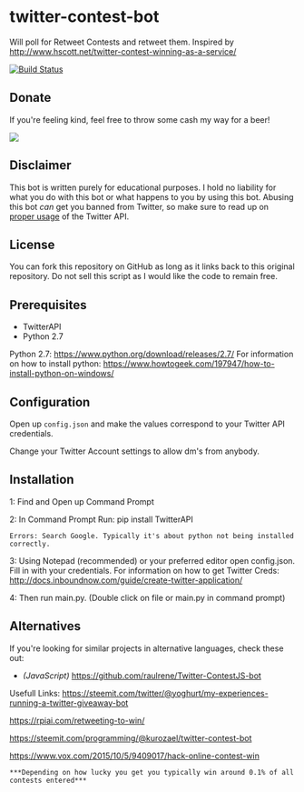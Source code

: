 # twitter-contest-bot
Will poll for Retweet Contests and retweet them. Inspired by http://www.hscott.net/twitter-contest-winning-as-a-service/

[![Build Status](https://travis-ci.org/kurozael/twitter-contest-bot.svg?branch=master)](https://travis-ci.org/kurozael/twitter-contest-bot)

Donate
------------

If you're feeling kind, feel free to throw some cash my way for a beer!

<a href="https://www.paypal.com/cgi-bin/webscr?cmd=_s-xclick&hosted_button_id=G4J6TEGJ7X2WE">
<img src="https://www.paypalobjects.com/en_US/GB/i/btn/btn_donateCC_LG.gif"/>
</a>

Disclaimer
------------

This bot is written purely for educational purposes. I hold no liability for what you do with this bot or what happens to you by using this bot. Abusing this bot *can* get you banned from Twitter, so make sure to read up on [proper usage](https://support.twitter.com/articles/76915-automation-rules-and-best-practices) of the Twitter API.

License
------------

You can fork this repository on GitHub as long as it links back to this original repository. Do not sell this script as I would like the code to remain free.


Prerequisites
------------

  * TwitterAPI
  * Python 2.7
  
  
Python 2.7: https://www.python.org/download/releases/2.7/
For information on how to install python: https://www.howtogeek.com/197947/how-to-install-python-on-windows/
  
Configuration
------------

Open up `config.json` and make the values correspond to your Twitter API credentials.

Change your Twitter Account settings to allow dm's from anybody.

Installation
------------
1: Find and Open up Command Prompt
	
2: In Command Prompt Run: pip install TwitterAPI

	Errors: Search Google. Typically it's about python not being installed correctly.

3: Using Notepad (recommended) or your preferred editor open config.json. Fill in with your credentials. For information on how to get Twitter Creds: http://docs.inboundnow.com/guide/create-twitter-application/
	
4: Then run main.py. (Double click on file or main.py in command prompt) 


Alternatives
-------------

If you're looking for similar projects in alternative languages, check these out:

* *(JavaScript)* https://github.com/raulrene/Twitter-ContestJS-bot


Usefull Links:
https://steemit.com/twitter/@yoghurt/my-experiences-running-a-twitter-giveaway-bot

https://rpiai.com/retweeting-to-win/

https://steemit.com/programming/@kurozael/twitter-contest-bot

https://www.vox.com/2015/10/5/9409017/hack-online-contest-win



	***Depending on how lucky you get you typically win around 0.1% of all contests entered***
